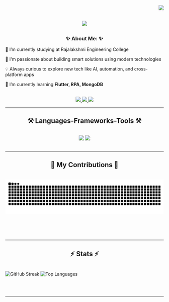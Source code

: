 <img align="right" src="https://visitor-badge.laobi.icu/badge?page_id=Sarveshsivasankaran.Sarveshsivasankaran" />

<h1 align="center">
    <img src="https://readme-typing-svg.herokuapp.com/?font=Righteous&size=35&center=true&vCenter=true&width=500&height=70&duration=4000&lines=Hey+There+Codey!+👋;+I'm+Sarvesh+Sivasankaran!;" />
</h1>

<h3 align="center">✨ About Me: ✨</h3>

<div align="left">
 
 🔭 I’m currently studying at Rajalakshmi Engineering College
 
 🌟 I'm passionate about building smart solutions using modern technologies  
 
💡 Always curious to explore new tech like AI, automation, and cross-platform apps  
 
 🌱 I’m currently learning **Flutter, RPA, MongoDB**

</div>

 <br/>
 
<div align="center"> 
  <a href="mailto:sarveshsivasankaran@yahoo.com">
    <img src="https://img.shields.io/badge/Gmail-333333?style=for-the-badge&logo=gmail&logoColor=red" />
  </a>
  <a href="https://linkedin.com/in/sarvesh-sivasankaran" target="_blank">
    <img src="https://img.shields.io/badge/LinkedIn-0077B5?style=for-the-badge&logo=linkedin&logoColor=white" target="_blank" />
  </a>
<a href="https://github.com/Sarveshsivasankaran" target="_blank">
  <img src="https://img.shields.io/badge/Portfolio-000000?style=for-the-badge&logo=github&logoColor=white" />
</a>
</div>

 <hr/>
 
<h2 align="center">⚒️ Languages-Frameworks-Tools ⚒️</h2>
<br/>
<div align="center">
    <img src="https://skillicons.dev/icons?i=react,bootstrap,mui,html,css,vscode,github,figma,tailwind,git,r" />
    <img src="https://skillicons.dev/icons?i=nodejs,python,javascript,typescript,express,firebase,mongodb,c,java,nextjs,mysql,flask" /><br>
</div>

<br/>
<hr/>

<div align="center">
  <h2>🐍 My Contributions 🐍</h2>
  <br>
  <img alt="snake eating my contributions" src="https://raw.githubusercontent.com/Sarveshsivasankaran/Sarveshsivasankaran/output/github-contribution-grid-snake.svg" />
  
  <br/><br/><br/>
</div>

<hr/>

<h2 align="center">⚡ Stats ⚡</h2>
<br>
<img src="https://streak-stats.demolab.com?user=Sarveshsivasankaran&theme=material-palenight&hide_border=true&border_radius=12&date_format=j%20M%5B%20Y%5D&stroke=EBDED2" alt="GitHub Streak" />

<img src="https://github-readme-stats.vercel.app/api/top-langs/?username=Sarveshsivasankaran&langs_count=8&layout=compact&theme=material-palenight" alt="Top Languages" />

<br/><br/>

<hr/>
